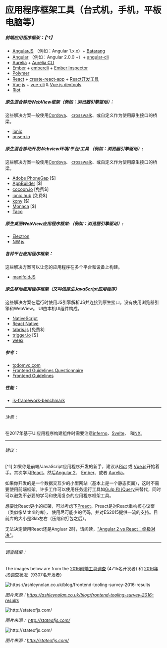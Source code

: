 # 应用程序框架工具（台式机，手机，平板电脑等）

##### 前端应用程序框架：【^1】

* [AngularJS](https://github.com/angular/angular.js) （例如：Angular 1.x.x）+ [Batarang](https://github.com/angular/angularjs-batarang)
* [Angular](https://github.com/angular/angular) （例如：Angular 2.0.0 +）+ [angular-cli](https://github.com/angular/angular-cli) 
* [Aurelia](http://aurelia.io/) + [Aurelia CLI](https://github.com/aurelia/cli)
* [Ember](http://emberjs.com/) + [embercli](https://ember-cli.com/) + [Ember Inspector](https://chrome.google.com/webstore/detail/ember-inspector/bmdblncegkenkacieihfhpjfppoconhi?hl=en)
* [Polymer](https://www.polymer-project.org/1.0/)
* [React](http://facebook.github.io/react/) + [create-react-app](https://github.com/facebookincubator/create-react-app) + [React开发工具](https://chrome.google.com/webstore/detail/react-developer-tools/fmkadmapgofadopljbjfkapdkoienihi)
* [Vue.js](http://vuejs.org/) + [vue-cli](https://github.com/vuejs/vue-cli) & [Vue.js devtools](https://chrome.google.com/webstore/detail/vuejs-devtools/nhdogjmejiglipccpnnnanhbledajbpd?hl=en)
* [Riot](http://riotjs.com/)

##### 原生混合移动WebView框架（例如：浏览器引擎驱动）：

这些解决方案一般使用[Cordova](https://cordova.apache.org/)、 [crosswalk](https://crosswalk-project.org/)、或自定义作为使用原生接口的桥梁。

* [ionic](http://ionicframework.com/)
* [onsen.io](http://onsen.io/)

##### 原生混合移动开发Webview环境/平台/工具 （例如：浏览器引擎驱动）:

这些解决方案一般使用[Cordova](https://cordova.apache.org/)、 [crosswalk](https://crosswalk-project.org/)、或自定义作为使用原生接口的桥梁。

* [Adobe PhoneGap](http://phonegap.com/) [$]
* [AppBuilder](http://www.telerik.com/appbuilder) [$]
* [cocoon.io](https://cocoon.io) [免费$]
* [ionic hub](http://ionic.io/) [免费$]
* [kony](http://www.kony.com/products/mobility-platform) [$]
* [Monaca](https://monaca.io/) [$]
* [Taco](http://taco.tools/)

##### 原生桌面WebView应用程序框架:（例如：浏览器引擎驱动）:

* [Electron](http://electron.atom.io/)
* [NW.js](https://github.com/nwjs/nw.js)

##### 各种平台应用程序框架：

这些解决方案可以让您的应用程序在多个平台和设备上构建。

* [manifoldJS](http://manifoldjs.com/)

##### 原生移动应用程序框架（又叫做原生JavaScript应用程序）

这些解决方案在运行时使用JS引擎解析JS并连接到原生接口。没有使用浏览器引擎和WebView。 UI由本机UI组件构成。

* [NativeScript](https://www.nativescript.org/)
* [React Native](https://facebook.github.io/react-native/)
* [tabris.js](https://tabrisjs.com/) [免费$]
* [trigger.io](https://trigger.io/how-it-works/) [$]
* [weex](https://weex-project.io/)

##### 参考：

* [todomvc.com](http://todomvc.com/)
* [Frontend Guidelines Questionnaire](https://github.com/bradfrost/frontend-guidelines-questionnaire)
* [Frontend Guidelines](https://github.com/bendc/frontend-guidelines)

##### 性能：

* [js-framework-benchmark](https://github.com/krausest/js-framework-benchmark)

***

###### 注意：

在2017年基于UI应用程序构建组件时需要注意[inferno](https://github.com/trueadm/inferno)、[Svelte](https://svelte.technology/guide)、 和[NX](https://github.com/RisingStack/nx-framework)。

***

###### 建议：

[^1] 如果你是前端/JavaScript应用程序开发的新手，建议从[Riot](http://riotjs.com/) 或 [Vue.js](http://vuejs.org/)开始着手。其次学习[React](http://facebook.github.io/react/)。然后[Angular 2](https://angular.io/)、 [Ember](http://emberjs.com/)、或者 [Aurelia](http://aurelia.io/)。

如果你开发的是一个数据交互少的小型网站（基本上是一个静态页面），这时不需要使用前端框架。许多工作可以使用任务运行工具如[Gulp 和 jQuery](https://github.com/vigetlabs/gulp-starter)来替代，同时可以避免不必要的学习和使用复杂的应用程序框架工具。

想要比React更小的框架，可以考虑下[Preact](https://preactjs.com/)。Preact是对React重构核心议案（类似像Mithril的库）， 使用尽可能少的代码，并对ES2015提供一流的支持。目前库的大小是3kb左右（压缩和打包之后）。

无法决定使用React还是Angluar 2时，请阅读，["Angular 2 vs React：终极对决"](https://medium.com/javascript-scene/angular-2-vs-react-the-ultimate-dance-off-60e7dfbc379c#.j0r1xdvzl)。

***

###### 调查结果：

The images below are from the [2016前端工具调查](https://ashleynolan.co.uk/blog/frontend-tooling-survey-2016-results) (4715名开发者) 和 [2016年JS调查状况](http://stateofjs.com/)（9307名开发者）

![](../images/q13.jpg "https://ashleynolan.co.uk/blog/frontend-tooling-survey-2016-results")

<cite>图片来源：<a href="https://ashleynolan.co.uk/blog/frontend-tooling-survey-2016-results">https://ashleynolan.co.uk/blog/frontend-tooling-survey-2016-results</a></cite>

![](../images/frameworks1.png "http://stateofjs.com/")

<cite>图片来源： <a href="http://stateofjs.com/">http://stateofjs.com/</a></cite>

![](../images/frameworks2.png "http://stateofjs.com/")

<cite>图片来源：<a href="http://stateofjs.com/">http://stateofjs.com/</a></cite>


